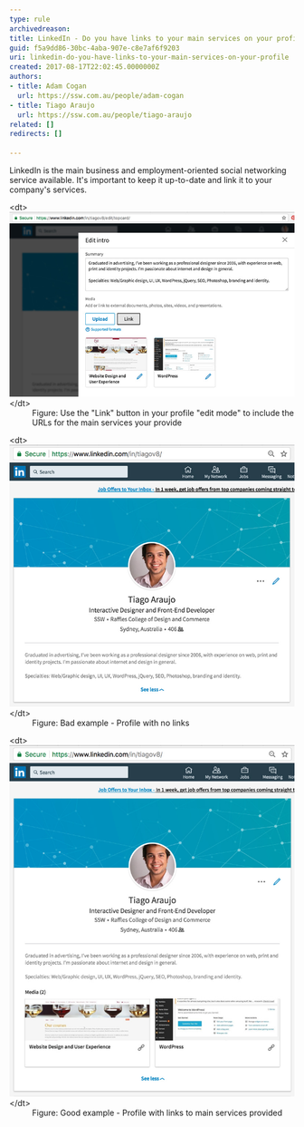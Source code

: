 ```yaml
---
type: rule
archivedreason: 
title: LinkedIn - Do you have links to your main services on your profile?
guid: f5a9dd86-30bc-4aba-907e-c8e7af6f9203
uri: linkedin-do-you-have-links-to-your-main-services-on-your-profile
created: 2017-08-17T22:02:45.0000000Z
authors:
- title: Adam Cogan
  url: https://ssw.com.au/people/adam-cogan
- title: Tiago Araujo
  url: https://ssw.com.au/people/tiago-araujo
related: []
redirects: []

---
```


LinkedIn is the main business and employment-oriented social networking service available. It's important to keep it up-to-date and link it to your company's services.

<!--endintro-->
<dl class="image">&lt;dt&gt; <img src="linkedin-links.jpg" alt="linkedin-links.jpg"> &lt;/dt&gt;<dd>Figure: Use the "Link" button in your profile "edit mode" to include the URLs for the main services your provide</dd></dl><dl class="badImage">&lt;dt&gt;<img src="linkedin-url-bad.jpg" alt="linkedin-url-bad.jpg">&lt;/dt&gt;<dd>Figure: Bad example - Profile with no links</dd></dl><dl class="goodImage">&lt;dt&gt;<img src="linkedin-url-good.jpg" alt="linkedin-url-good.jpg">&lt;/dt&gt;<dd>Figure: Good example - Profile with links to main services provided <br></dd></dl>
